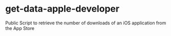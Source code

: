 # get-data-apple-developer
Public Script to retrieve the number of downloads of an iOS application from the App Store
